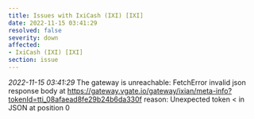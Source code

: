 ```yaml
---
title: Issues with IxiCash (IXI) [IXI]
date: 2022-11-15 03:41:29
resolved: false
severity: down
affected:
- IxiCash (IXI) [IXI]
section: issue
---
```


*2022-11-15 03:41:29* The gateway is unreachable: FetchError invalid json response body at https://gateway.vgate.io/gateway/ixian/meta-info?tokenId=tti_08afaead8fe29b24b6da330f reason: Unexpected token < in JSON at position 0